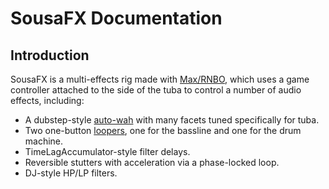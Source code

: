 # SousaFX Documentation

## Introduction

SousaFX is a multi-effects rig made with [Max/RNBO](https://cycling74.com/products/rnbo), which uses a game controller attached to the side of the tuba to control a number of audio effects, including:

- A dubstep-style [auto-wah](overview.md#bassline) with many facets tuned specifically for tuba.
- Two one-button [loopers](loopers.md), one for the bassline and one for the drum machine.
- TimeLagAccumulator-style filter delays.
- Reversible stutters with acceleration via a phase-locked loop.
- DJ-style HP/LP filters.
